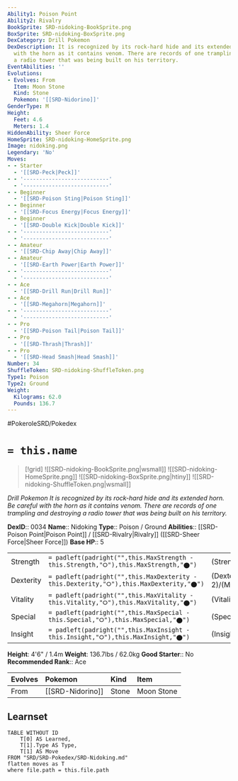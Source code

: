 ```yaml
---
Ability1: Poison Point
Ability2: Rivalry
BookSprite: SRD-nidoking-BookSprite.png
BoxSprite: SRD-nidoking-BoxSprite.png
DexCategory: Drill Pokemon
DexDescription: It is recognized by its rock-hard hide and its extended horn. Be careful
  with the horn as it contains venom. There are records of one trampling and destroying
  a radio tower that was being built on his territory.
EventAbilities: ''
Evolutions:
- Evolves: From
  Item: Moon Stone
  Kind: Stone
  Pokemon: '[[SRD-Nidorino]]'
GenderType: M
Height:
  Feet: 4.6
  Meters: 1.4
HiddenAbility: Sheer Force
HomeSprite: SRD-nidoking-HomeSprite.png
Image: nidoking.png
Legendary: 'No'
Moves:
- - Starter
  - '[[SRD-Peck|Peck]]'
- - '---------------------------'
  - '---------------------------'
- - Beginner
  - '[[SRD-Poison Sting|Poison Sting]]'
- - Beginner
  - '[[SRD-Focus Energy|Focus Energy]]'
- - Beginner
  - '[[SRD-Double Kick|Double Kick]]'
- - '---------------------------'
  - '---------------------------'
- - Amateur
  - '[[SRD-Chip Away|Chip Away]]'
- - Amateur
  - '[[SRD-Earth Power|Earth Power]]'
- - '---------------------------'
  - '---------------------------'
- - Ace
  - '[[SRD-Drill Run|Drill Run]]'
- - Ace
  - '[[SRD-Megahorn|Megahorn]]'
- - '---------------------------'
  - '---------------------------'
- - Pro
  - '[[SRD-Poison Tail|Poison Tail]]'
- - Pro
  - '[[SRD-Thrash|Thrash]]'
- - Pro
  - '[[SRD-Head Smash|Head Smash]]'
Number: 34
ShuffleToken: SRD-nidoking-ShuffleToken.png
Type1: Poison
Type2: Ground
Weight:
  Kilograms: 62.0
  Pounds: 136.7
---
```


#PokeroleSRD/Pokedex

# `= this.name`

> [!grid]
> ![[SRD-nidoking-BookSprite.png|wsmall]]
> ![[SRD-nidoking-HomeSprite.png]]
> ![[SRD-nidoking-BoxSprite.png|htiny]]
> ![[SRD-nidoking-ShuffleToken.png|wsmall]]


*Drill Pokemon*
*It is recognized by its rock-hard hide and its extended horn. Be careful with the horn as it contains venom. There are records of one trampling and destroying a radio tower that was being built on his territory.*

**DexID**:: 0034
**Name**:: Nidoking
**Type**:: Poison / Ground
**Abilities**:: [[SRD-Poison Point|Poison Point]] / [[SRD-Rivalry|Rivalry]] ([[SRD-Sheer Force|Sheer Force]])
**Base HP**:: 5

|           |                                                                                        |                                          |
| --------- | -------------------------------------------------------------------------------------- | ---------------------------------------- |
| Strength  | `= padleft(padright("",this.MaxStrength - this.Strength,"⭘"),this.MaxStrength,"⬤")`    | (Strength::3)/(MaxStrength::6)   |
| Dexterity | `= padleft(padright("",this.MaxDexterity - this.Dexterity,"⭘"),this.MaxDexterity,"⬤")` | (Dexterity:: 2)/(MaxDexterity::5) |
| Vitality  | `= padleft(padright("",this.MaxVitality - this.Vitality,"⭘"),this.MaxVitality,"⬤")`    | (Vitality::2)/(MaxVitality::5)   |
| Special   | `= padleft(padright("",this.MaxSpecial - this.Special,"⭘"),this.MaxSpecial,"⬤")`       | (Special::2)/(MaxSpecial::5)     |
| Insight   | `= padleft(padright("",this.MaxInsight - this.Insight,"⭘"),this.MaxInsight,"⬤")`       | (Insight::2)/(MaxInsight::5)     |

**Height**: 4'6" / 1.4m
**Weight**: 136.7lbs / 62.0kg
**Good Starter**:: No
**Recommended Rank**:: Ace

| Evolves   | Pokemon          | Kind   | Item       |
|:----------|:-----------------|:-------|:-----------|
| From      | [[SRD-Nidorino]] | Stone  | Moon Stone |

## Learnset

```dataview
TABLE WITHOUT ID
    T[0] AS Learned,
    T[1].Type AS Type,
    T[1] AS Move
FROM "SRD/SRD-Pokedex/SRD-Nidoking.md"
flatten moves as T
where file.path = this.file.path
```
